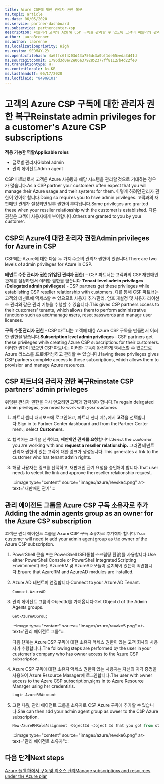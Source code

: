 ```yaml
---
title: Azure CSP에 대한 관리자 권한 복구
ms.topic: article
ms.date: 06/05/2020
ms.service: partner-dashboard
ms.subservice: partnercenter-csp
description: 파트너가 고객의 Azure CSP 구독을 관리할 수 있도록 고객이 파트너의 관리자 권한을 복구하도록 돕는 방법에 대해 알아봅니다.
author: LauraBrenner
ms.author: labrenne
ms.localizationpriority: High
ms.custom: SEOMAY.20
ms.openlocfilehash: 4a6ffc6f4203d43a756dc3a0bf1de65eeda3d41d
ms.sourcegitcommit: 1796d3d0ec2e06a3792852377ff81127b4d22fe0
ms.translationtype: HT
ms.contentlocale: ko-KR
ms.lasthandoff: 06/17/2020
ms.locfileid: "84909101"
---
```

# <a name="reinstate-admin-privileges-for-a-customers-azure-csp-subscriptions"></a><span data-ttu-id="fe671-103">고객의 Azure CSP 구독에 대한 관리자 권한 복구</span><span class="sxs-lookup"><span data-stu-id="fe671-103">Reinstate admin privileges for a customer's Azure CSP subscriptions</span></span>  

<span data-ttu-id="fe671-104">**적용 가능한 역할**</span><span class="sxs-lookup"><span data-stu-id="fe671-104">**Applicable roles**</span></span>

- <span data-ttu-id="fe671-105">글로벌 관리자</span><span class="sxs-lookup"><span data-stu-id="fe671-105">Global admin</span></span>
- <span data-ttu-id="fe671-106">관리 에이전트</span><span class="sxs-lookup"><span data-stu-id="fe671-106">Admin agent</span></span>

<span data-ttu-id="fe671-107">CSP 파트너로서 고객은 Azure 사용량과 해당 시스템을 관리할 것으로 기대하는 경우가 많습니다.</span><span class="sxs-lookup"><span data-stu-id="fe671-107">As a CSP partner your customers often expect that you will manage their Azure usage and their systems for them.</span></span> <span data-ttu-id="fe671-108">이렇게 하려면 관리자 권한이 있어야 합니다.</span><span class="sxs-lookup"><span data-stu-id="fe671-108">Doing so requires you to have admin privileges.</span></span> <span data-ttu-id="fe671-109">고객과의 재판매인 관계가 설정되면 일부 권한이 부여됩니다.</span><span class="sxs-lookup"><span data-stu-id="fe671-109">Some privileges are granted these when your reseller relationship with the customer is established.</span></span> <span data-ttu-id="fe671-110">다른 권한은 고객이 사용자에게 부여합니다.</span><span class="sxs-lookup"><span data-stu-id="fe671-110">Others are granted to you by your customer.</span></span>

## <a name="admin-privileges-for-azure-in-csp"></a><span data-ttu-id="fe671-111">CSP의 Azure에 대한 관리자 권한</span><span class="sxs-lookup"><span data-stu-id="fe671-111">Admin privileges for Azure in CSP</span></span>

<span data-ttu-id="fe671-112">CSP에는 Azure에 대한 다음 두 가지 수준의 관리자 권한이 있습니다.</span><span class="sxs-lookup"><span data-stu-id="fe671-112">There are two levels of admin privileges for Azure in CSP.</span></span>

<span data-ttu-id="fe671-113">**테넌트 수준 관리자 권한**(**위임된 관리자 권한**) – CSP 파트너는 고객과의 CSP 재판매인 관계를 설정하면서 이러한 권한을 얻습니다.</span><span class="sxs-lookup"><span data-stu-id="fe671-113">**Tenant level admin privileges** (**Delegated admin privileges**) -  CSP partners get these privileges while establishing CSP reseller relationship with customers.</span></span> <span data-ttu-id="fe671-114">이를 통해 CSP 파트너는 고객의 테넌트에 액세스할 수 있으므로 사용자 추가/관리, 암호 재설정 및 사용자 라이선스 관리와 같은 관리 기능을 수행할 수 있습니다.</span><span class="sxs-lookup"><span data-stu-id="fe671-114">This gives CSP partners access to their customers' tenants, which allows them to perform administrative functions such as add/manage users, reset passwords and manage user licenses.</span></span>

<span data-ttu-id="fe671-115">**구독 수준 관리자 권한** – CSP 파트너는 고객에 대한 Azure CSP 구독을 만들면서 이러한 권한을 얻습니다.</span><span class="sxs-lookup"><span data-stu-id="fe671-115">**Subscription level admin privileges** - CSP partners get these privileges while creating Azure CSP subscriptions for their customers.</span></span> <span data-ttu-id="fe671-116">이러한 권한이 있으면 CSP 파트너는 이러한 구독에 완전하게 액세스할 수 있으므로 Azure 리소스를 프로비저닝하고 관리할 수 있습니다.</span><span class="sxs-lookup"><span data-stu-id="fe671-116">Having these privileges gives CSP partners complete access to these subscriptions, which allows them to provision and manage Azure resources.</span></span>

## <a name="reinstate-csp-partners-admin-privileges"></a><span data-ttu-id="fe671-117">CSP 파트너의 관리자 권한 복구</span><span class="sxs-lookup"><span data-stu-id="fe671-117">Reinstate CSP partners' admin privileges</span></span>

<span data-ttu-id="fe671-118">위임된 관리자 권한을 다시 얻으려면 고객과 협력해야 합니다.</span><span class="sxs-lookup"><span data-stu-id="fe671-118">To regain delegated admin privileges, you need to work with your customer.</span></span>

1. <span data-ttu-id="fe671-119">파트너 센터 대시보드에 로그인하고, 파트너 센터 메뉴에서 **고객**을 선택합니다.</span><span class="sxs-lookup"><span data-stu-id="fe671-119">Sign in to Partner Center dashboard and from the Partner Center menu, select **Customers**.</span></span>

2. <span data-ttu-id="fe671-120">협력하는 고객을 선택하고, **재판매인 관계를 요청**합니다.</span><span class="sxs-lookup"><span data-stu-id="fe671-120">Select the customer you are working with and **request a reseller relationship.**</span></span> <span data-ttu-id="fe671-121">그러면 테넌트 관리자 권한이 있는 고객에 대한 링크가 생성됩니다.</span><span class="sxs-lookup"><span data-stu-id="fe671-121">This generates a link to the customer who has tenant admin rights.</span></span>

3. <span data-ttu-id="fe671-122">해당 사용자는 링크를 선택하고, 재판매인 관계 요청을 승인해야 합니다.</span><span class="sxs-lookup"><span data-stu-id="fe671-122">That user needs to select the link and approve the reseller relationship request.</span></span>

   :::image type="content" source="images/azure/revoke4.png" alt-text="재판매인 관계":::

## <a name="adding-the-admin-agents-group-as-an-owner-for-the-azure-csp-subscription"></a><span data-ttu-id="fe671-124">관리 에이전트 그룹을 Azure CSP 구독 소유자로 추가</span><span class="sxs-lookup"><span data-stu-id="fe671-124">Adding the admin agents group as an owner for the Azure CSP subscription</span></span>

<span data-ttu-id="fe671-125">고객은 관리 에이전트 그룹을 Azure CSP 구독 소유자로 추가해야 합니다.</span><span class="sxs-lookup"><span data-stu-id="fe671-125">Your customer will need to add your admin agent group as the owner of the Azure CSP subscription.</span></span>

1. <span data-ttu-id="fe671-126">PowerShell 콘솔 또는 PowerShell ISE(통합 스크립팅 환경)를 사용합니다.</span><span class="sxs-lookup"><span data-stu-id="fe671-126">Use either PowerShell Console or PowerShell Integrated Scripting Environment(ISE).</span></span> <span data-ttu-id="fe671-127">AzureRM 및 AzureAD 모듈이 설치되어 있는지 확인합니다.</span><span class="sxs-lookup"><span data-stu-id="fe671-127">Ensure that AzureRM and AzureAD modules are installed.</span></span>

2. <span data-ttu-id="fe671-128">Azure AD 테넌트에 연결합니다.</span><span class="sxs-lookup"><span data-stu-id="fe671-128">Connect to your Azure AD Tenant.</span></span>

   ```powershell
   Connect-AzureAD
   ```

3. <span data-ttu-id="fe671-129">관리 에이전트 그룹의 ObjectId를 가져옵니다.</span><span class="sxs-lookup"><span data-stu-id="fe671-129">Get ObjectId of the Admin Agents groups.</span></span>

   ```powershell
   Get-AzureADGroup
   ```

   :::image type="content" source="images/azure/revoke5.png" alt-text="관리 에이전트 그룹":::

   <span data-ttu-id="fe671-131">다음 단계는 Azure CSP 구독에 대한 소유자 액세스 권한이 있는 고객 회사의 사용자가 수행합니다.</span><span class="sxs-lookup"><span data-stu-id="fe671-131">The following steps are performed by the user in your customer's company who has owner access to the Azure CSP subscription.</span></span>

4. <span data-ttu-id="fe671-132">Azure CSP 구독에 대한 소유자 액세스 권한이 있는 사용자는 자신의 자격 증명을 사용하여 Azure Resource Manager에 로그인합니다.</span><span class="sxs-lookup"><span data-stu-id="fe671-132">The user with owner access to the Azure CSP subscription,signs in to Azure Resource Manager using her credentials.</span></span>

   ```powershell
   Login-AzureRMAccount
   ```

5. <span data-ttu-id="fe671-133">그런 다음, 관리 에이전트 그룹을 소유자로 CSP Azure 구독에 추가할 수 있습니다.</span><span class="sxs-lookup"><span data-stu-id="fe671-133">She can then add your admin agent group as owner to the CSP Azure subscription.</span></span>

    ```powershell
    New-AzureRMRoleAssignment -ObjectId <Object Id that you got from step 3> -RoleDefinitionName Owner -Scope "/subscriptions/<SubscriptionId of CSP subscription>"
    ```

   :::image type="content" source="images/azure/revoke6.png" alt-text="관리 에이전트 소유자":::

## <a name="next-steps"></a><span data-ttu-id="fe671-135">다음 단계</span><span class="sxs-lookup"><span data-stu-id="fe671-135">Next steps</span></span>

[<span data-ttu-id="fe671-136">Azure 플랜 하에서 구독 및 리소스 관리</span><span class="sxs-lookup"><span data-stu-id="fe671-136">Manage subscriptions and resources under the Azure plan</span></span>](azure-plan-manage.md)

